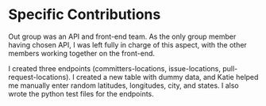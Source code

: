 # Specific Contributions

Out group was an API and front-end team. As the only group member having chosen API, I was left fully in charge of this aspect, with the other members working together on the front-end.

I created three endpoints (committers-locations, issue-locations, pull-request-locations). I created a new table with dummy data, and Katie helped me manually enter random latitudes, longitudes, city, and states. I also wrote the python test files for the endpoints.
